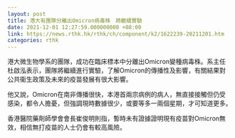 ```yaml
---
layout: post
title: 港大有團隊分離出Omicron病毒株　將繼續實驗
date: 2021-12-01 12:27:59.000000000 +08:00
link: https://news.rthk.hk/rthk/ch/component/k2/1622239-20211201.htm
categories: rthk
---
```


港大微生物學系的團隊，成功在臨床標本中分離出Omicron變種病毒株。系主任杜啟泓表示，團隊將繼續進行實驗，了解Omicron的傳播性及影響，有關結果對公共衞生政策及未來的疫苗發展有很大影響。

他又說，Omicron在南非傳播很快，本港首兩宗病例的病人，無直接接觸但仍受感染，都令人擔憂，但強調現時數據很少，或要等多一兩個星期，才可知道更多。

香港醫院藥劑師學會會長崔俊明則指，暫時未有證據證明現有疫苗對Omicron無效，相信無打疫苗的人士仍會有較高風險。
